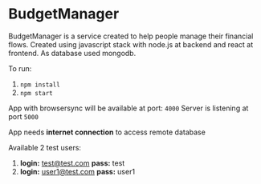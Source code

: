 # BudgetManager

BudgetManager is a service created to help people manage their financial flows. Created using javascript stack with node.js at backend and react at frontend. As database used mongodb.

To run:

1. `npm install`
2. `npm start`

App with browsersync will be available at port: `4000`
Server is listening at port `5000`

App needs **internet connection** to access remote database

Available 2 test users: 

1. **login:** test@test.com  **pass:** test
2. **login:** user1@test.com **pass:** user1

